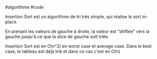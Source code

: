 #algorithme #code 

Insertion Sort est un algorithme de tri très simple, qui réalise le sort in-place.

En prenant les valeurs de gauche à droite, la valeur est "shiftée" vers la gauche jusqu'à ce que la slice de gauche soit triée.

Insertion Sort est en O(n^2) en worst case et average case. Dans le best case, le tableau est déjà trié et dans ce cas c'est en O(n)
